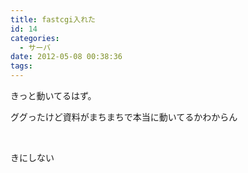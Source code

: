 ```yaml
---
title: fastcgi入れた
id: 14
categories:
  - サーバ
date: 2012-05-08 00:38:36
tags:
---
```


きっと動いてるはず。

ググったけど資料がまちまちで本当に動いてるかわからん

&nbsp;

きにしない